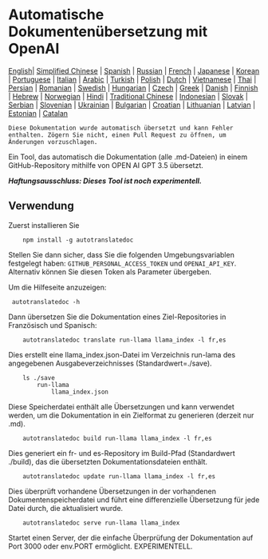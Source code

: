 
# Automatische Dokumentenübersetzung mit OpenAI

[English](./README.md)| [Simplified Chinese](./README_zh-Hans.md) | [Spanish](./README_es.md) | [Russian](./README_ru.md) | [French](./README_fr.md) | [Japanese](./README_ja.md) | [Korean](./README_ko.md) | [Portuguese](./README_pt.md) | [Italian](./README_it.md) | [Arabic](./README_ar.md) | [Turkish](./README_tr.md) | [Polish](./README_pl.md) | [Dutch](./README_nl.md) | [Vietnamese](./README_vi.md) | [Thai](./README_th.md) | [Persian](./README_fa.md) | [Romanian](./README_ro.md) | [Swedish](./README_sv.md) | [Hungarian](./README_hu.md) | [Czech](./README_cs.md) | [Greek](./README_el.md) | [Danish](./README_da.md) | [Finnish](./README_fi.md) | [Hebrew](./README_he.md) | [Norwegian](./README_no.md) | [Hindi](./README_hi.md) | [Traditional Chinese](./README_zh_tw.md) | [Indonesian](./README_in.md) | [Slovak](./README_sl.md) | [Serbian](./README_se.md) | [Slovenian](./README_sk.md) | [Ukrainian](./README_uk.md) | [Bulgarian](./README_bg.md) | [Croatian](./README_hr.md) | [Lithuanian](./README_lt.md) | [Latvian](./README_lv.md) | [Estonian](./README_et.md) | [Catalan](./README_cat.md) 

```Diese Dokumentation wurde automatisch übersetzt und kann Fehler enthalten. Zögern Sie nicht, einen Pull Request zu öffnen, um Änderungen vorzuschlagen.```


Ein Tool, das automatisch die Dokumentation (alle .md-Dateien) in einem GitHub-Repository mithilfe von OPEN AI GPT 3.5 übersetzt.

***Haftungsausschluss: Dieses Tool ist noch experimentell.***

## Verwendung

Zuerst installieren Sie

```
    npm install -g autotranslatedoc
```

Stellen Sie dann sicher, dass Sie die folgenden Umgebungsvariablen festgelegt haben: ```GITHUB_PERSONAL_ACCESS_TOKEN``` und ```OPENAI_API_KEY```. Alternativ können Sie diesen Token als Parameter übergeben.

Um die Hilfeseite anzuzeigen:

```
 autotranslatedoc -h
```

Dann übersetzen Sie die Dokumentation eines Ziel-Repositories in Französisch und Spanisch:

```
    autotranslatedoc translate run-llama llama_index -l fr,es
```

Dies erstellt eine llama_index.json-Datei im Verzeichnis run-lama des angegebenen Ausgabeverzeichnisses (Standardwert=./save).

```
    ls ./save
        run-llama
            llama_index.json 
```

Diese Speicherdatei enthält alle Übersetzungen und kann verwendet werden, um die Dokumentation in ein Zielformat zu generieren (derzeit nur .md).

```
    autotranslatedoc build run-llama llama_index -l fr,es
```

Dies generiert ein fr- und es-Repository im Build-Pfad (Standardwert ./build), das die übersetzten Dokumentationsdateien enthält.

```
    autotranslatedoc update run-llama llama_index -l fr,es
```

Dies überprüft vorhandene Übersetzungen in der vorhandenen Dokumentenspeicherdatei und führt eine differenzielle Übersetzung für jede Datei durch, die aktualisiert wurde.

```
    autotranslatedoc serve run-llama llama_index
```

Startet einen Server, der die einfache Überprüfung der Dokumentation auf Port 3000 oder env.PORT ermöglicht. EXPERIMENTELL.
